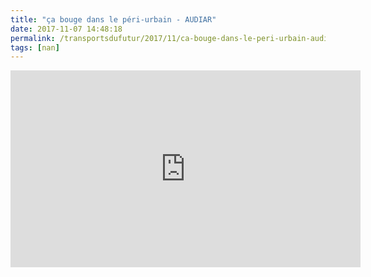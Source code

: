 ```yaml
---
title: "ça bouge dans le péri-urbain - AUDIAR"
date: 2017-11-07 14:48:18
permalink: /transportsdufutur/2017/11/ca-bouge-dans-le-peri-urbain-audiar.html
tags: [nan]
---
```


<iframe width="560" height="315" src="https://www.youtube.com/embed/itBc7euRJX0" frameborder="0" allowfullscreen></iframe>
